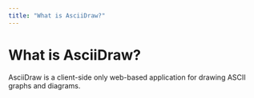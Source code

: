 ```yaml
---
title: "What is AsciiDraw?"
---
```


# What is AsciiDraw?

AsciiDraw is a client-side only web-based application for drawing ASCII graphs and diagrams.
